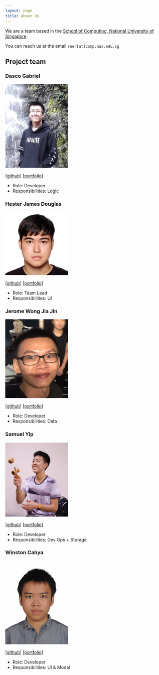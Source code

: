 ```yaml
---
layout: page
title: About Us
---
```


We are a team based in the [School of Computing, National University of Singapore](http://www.comp.nus.edu.sg).

You can reach us at the email `seer[at]comp.nus.edu.sg`

## Project team

### Dasco Gabriel

<img src="images/dystoriax.png" width="200px">

[[github](https://github.com/dystoriax)]
[[portfolio](team/dystoriax.md)]

* Role: Developer
* Responsibilities: Logic

### Hester James Douglas

<img src="images/e0543403.png" width="200px">

[[github](http://github.com/e0543403)]
[[portfolio](team/e0543403.md)]

* Role: Team Lead
* Responsibilities: UI

### Jerome Wong Jia Jin

<img src="images/jeromewjj.png" width="200px">

[[github](http://github.com/jeromewjj)] [[portfolio](team/jeromewjj.md)]

* Role: Developer
* Responsibilities: Data

### Samuel Yip

<img src="images/samyipsh.png" width="200px">

[[github](https://github.com/samyipsh)]
[[portfolio](team/samyipsh.md)]

* Role: Developer
* Responsibilities: Dev Ops + Storage

### Winston Cahya

<img src="images/commanderw324.png" width="200px">

[[github](http://github.com/commanderw324)]
[[portfolio](team/commanderw324.md)]

* Role: Developer
* Responsibilities: UI & Model
